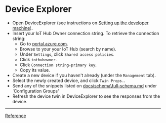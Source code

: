 # Device Explorer

- Open DeviceExplorer (see instructions on [Setting up the developer machine](../development-scenario/developer-machine-setup.md)).
- Insert your IoT Hub Owner connection string. To retrieve the connection string:
    - Go to [portal.azure.com](http://portal.azure.com).
    - Browse to your your IoT Hub (search by name).
    - Under `Settings`, click `Shared access policies`.
    - Click `iothubowner`.
    - Click `Connection string-primary key`.
    - Copy its value.
- Create a new device if you haven't already (under the `Management` tab).
- Select the newly created device, and click `Twin Props.`.
- Send any of the snippets listed on [docs\schema\full-schema.md](../schema/full-schema.md) under 'Configuration Groups'
- Refresh the device twin in DeviceExplorer to see the responses from the device.

----

[Reference](../reference.md)
